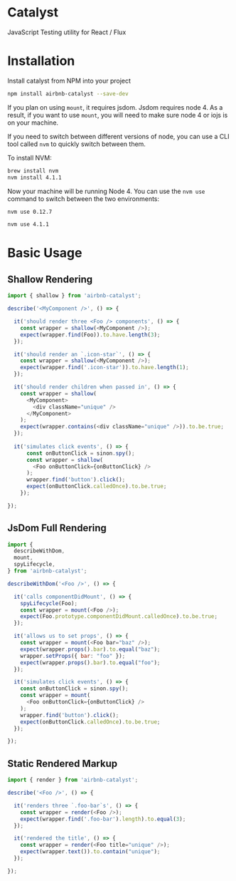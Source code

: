 Catalyst
======

JavaScript Testing utility for React / Flux



Installation
============

Install catalyst from NPM into your project

```bash
npm install airbnb-catalyst --save-dev
```

If you plan on using `mount`, it requires jsdom. Jsdom requires node 4. As a result, if you want to use `mount`, you will
need to make sure node 4 or iojs is on your machine.

If you need to switch between different versions of node, you can use a CLI tool called `nvm` to quickly
switch between them.

To install NVM:

```bash
brew install nvm
nvm install 4.1.1
```

Now your machine will be running Node 4. You can use the `nvm use` command to switch between the two 
environments:

```bash
nvm use 0.12.7
```

```bash
nvm use 4.1.1
```



Basic Usage
===========

## Shallow Rendering

```javascript
import { shallow } from 'airbnb-catalyst';

describe('<MyComponent />', () => {

  it('should render three <Foo /> components', () => {
    const wrapper = shallow(<MyComponent />);
    expect(wrapper.find(Foo)).to.have.length(3);
  });

  it('should render an `.icon-star`', () => {
    const wrapper = shallow(<MyComponent />);
    expect(wrapper.find('.icon-star')).to.have.length(1);
  });

  it('should render children when passed in', () => {
    const wrapper = shallow(
      <MyComponent>
        <div className="unique" />
      </MyComponent>
    );
    expect(wrapper.contains(<div className="unique" />)).to.be.true;
  });
  
  it('simulates click events', () => {
      const onButtonClick = sinon.spy();
      const wrapper = shallow(
        <Foo onButtonClick={onButtonClick} />
      );
      wrapper.find('button').click();
      expect(onButtonClick.calledOnce).to.be.true;
    });

});
```

## JsDom Full Rendering

```javascript
import {
  describeWithDom,
  mount,
  spyLifecycle,
} from 'airbnb-catalyst';

describeWithDom('<Foo />', () => {

  it('calls componentDidMount', () => {
    spyLifecycle(Foo);
    const wrapper = mount(<Foo />);
    expect(Foo.prototype.componentDidMount.calledOnce).to.be.true;
  });

  it('allows us to set props', () => {
    const wrapper = mount(<Foo bar="baz" />);
    expect(wrapper.props().bar).to.equal("baz");
    wrapper.setProps({ bar: "foo" });
    expect(wrapper.props().bar).to.equal("foo");
  });

  it('simulates click events', () => {
    const onButtonClick = sinon.spy();
    const wrapper = mount(
      <Foo onButtonClick={onButtonClick} />
    );
    wrapper.find('button').click();
    expect(onButtonClick.calledOnce).to.be.true;
  });

});
```


## Static Rendered Markup

```javascript
import { render } from 'airbnb-catalyst';

describe('<Foo />', () => {

  it('renders three `.foo-bar`s', () => {
    const wrapper = render(<Foo />);
    expect(wrapper.find('.foo-bar').length).to.equal(3);
  });

  it('rendered the title', () => {
    const wrapper = render(<Foo title="unique" />);
    expect(wrapper.text()).to.contain("unique");
  });

});
```

